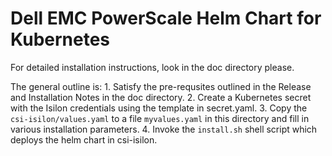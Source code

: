 # Dell EMC PowerScale Helm Chart for Kubernetes

For detailed installation instructions, look in the doc directory please.

The general outline is:
    1. Satisfy the pre-requsites outlined in the Release and Installation Notes in the doc directory.
    2. Create a Kubernetes secret with the Isilon credentials using the template in secret.yaml.
    3. Copy the `csi-isilon/values.yaml` to a file  `myvalues.yaml` in this directory and fill in various installation parameters.
    4. Invoke the `install.sh` shell script which deploys the helm chart in csi-isilon.

